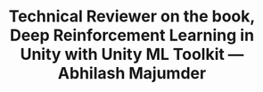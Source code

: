 ---
title: Technical Reviewer on the book, Deep Reinforcement Learning in Unity with Unity ML Toolkit — Abhilash Majumder
duration: 2022 - Present
excerpt: Tested all technical aspects of the book like Unity code, Reinforcement Learning code, Installation of packages and Proofread the book
order: 4
---